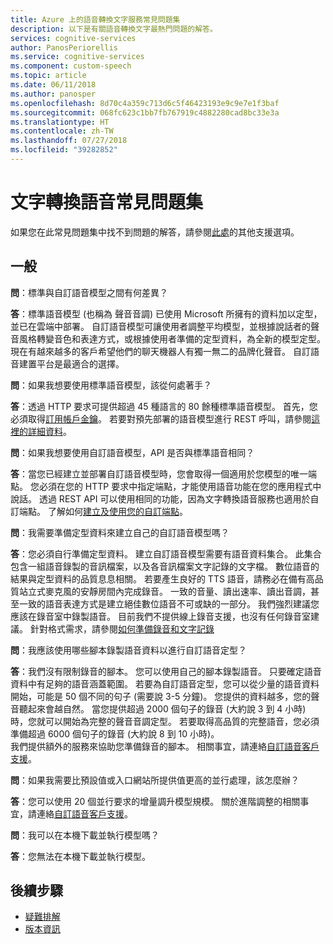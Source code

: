 ```yaml
---
title: Azure 上的語音轉換文字服務常見問題集
description: 以下是有關語音轉換文字最熱門問題的解答。
services: cognitive-services
author: PanosPeriorellis
ms.service: cognitive-services
ms.component: custom-speech
ms.topic: article
ms.date: 06/11/2018
ms.author: panosper
ms.openlocfilehash: 8d70c4a359c713d6c5f46423193e9c9e7e1f3baf
ms.sourcegitcommit: 068fc623c1bb7fb767919c4882280cad8bc33e3a
ms.translationtype: HT
ms.contentlocale: zh-TW
ms.lasthandoff: 07/27/2018
ms.locfileid: "39282852"
---
```

# <a name="text-to-speech-frequently-asked-questions"></a>文字轉換語音常見問題集

如果您在此常見問題集中找不到問題的解答，請參閱[此處](support.md)的其他支援選項。

## <a name="general"></a>一般

**問**：標準與自訂語音模型之間有何差異？

**答**：標準語音模型 (也稱為 聲音音調) 已使用 Microsoft 所擁有的資料加以定型，並已在雲端中部署。 自訂語音模型可讓使用者調整平均模型，並根據說話者的聲音風格轉變音色和表達方式，或根據使用者準備的定型資料，為全新的模型定型。 現在有越來越多的客戶希望他們的聊天機器人有獨一無二的品牌化聲音。 自訂語音建置平台是最適合的選擇。

**問**：如果我想要使用標準語音模型，該從何處著手？

**答**：透過 HTTP 要求可提供超過 45 種語言的 80 餘種標準語音模型。 首先，您必須取得[訂用帳戶金鑰](https://docs.microsoft.com/en-us/azure/cognitive-services/speech-service/get-started)。 若要對預先部署的語音模型進行 REST 呼叫，請參閱[這裡的詳細資料](https://docs.microsoft.com/en-us/azure/cognitive-services/speech-service/rest-apis#text-to-speech)。

**問**：如果我想要使用自訂語音模型，API 是否與標準語音相同？

**答**：當您已經建立並部署自訂語音模型時，您會取得一個適用於您模型的唯一端點。 您必須在您的 HTTP 要求中指定端點，才能使用語音功能在您的應用程式中說話。 透過 REST API 可以使用相同的功能，因為文字轉換語音服務也適用於自訂端點。 了解如何[建立及使用您的自訂端點](https://docs.microsoft.com/en-us/azure/cognitive-services/speech-service/how-to-customize-voice-font#create-and-use-a-custom-endpoint)。

**問**：我需要準備定型資料來建立自己的自訂語音模型嗎？

**答**：您必須自行準備定型資料。 建立自訂語音模型需要有語音資料集合。 此集合包含一組語音錄製的音訊檔案，以及各音訊檔案文字記錄的文字檔。 數位語音的結果與定型資料的品質息息相關。 若要產生良好的 TTS 語音，請務必在備有高品質站立式麥克風的安靜房間內完成錄音。 一致的音量、讀出速率、讀出音調，甚至一致的語音表達方式是建立絕佳數位語音不可或缺的一部分。 我們強烈建議您應該在錄音室中錄製語音。
目前我們不提供線上錄音支援，也沒有任何錄音室建議。 針對格式需求，請參閱[如何準備錄音和文字記錄](https://docs.microsoft.com/en-us/azure/cognitive-services/speech-service/how-to-customize-voice-font#prepare-recordings-and-transcripts)
 
**問**：我應該使用哪些腳本錄製語音資料以進行自訂語音定型？ 

**答**：我們沒有限制錄音的腳本。 您可以使用自己的腳本錄製語音。 只要確定語音資料中有足夠的語音涵蓋範圍。 若要為自訂語音定型，您可以從少量的語音資料開始，可能是 50 個不同的句子 (需要說 3-5 分鐘)。 您提供的資料越多，您的聲音聽起來會越自然。 當您提供超過 2000 個句子的錄音 (大約說 3 到 4 小時) 時，您就可以開始為完整的聲音音調定型。 若要取得高品質的完整語音，您必須準備超過 6000 個句子的錄音 (大約說 8 到 10 小時)。  
我們提供額外的服務來協助您準備錄音的腳本。 相關事宜，請連絡[自訂語音客戶支援](mailto:customvoice@microsoft.com?subject=Inquiries%20about%20scripts%20generation%20for%20Custom%20Voice%20creation)。

**問**：如果我需要比預設值或入口網站所提供值更高的並行處理，該怎麼辦？

**答**：您可以使用 20 個並行要求的增量調升模型規模。 關於進階調整的相關事宜，請連絡[自訂語音客戶支援](mailto:customvoice@microsoft.com?subject=Inquiries%20about%20scripts%20generation%20for%20Custom%20Voice%20creation)。

**問**：我可以在本機下載並執行模型嗎？

**答**：您無法在本機下載並執行模型。

## <a name="next-steps"></a>後續步驟

* [疑難排解](troubleshooting.md)
* [版本資訊](releasenotes.md)
